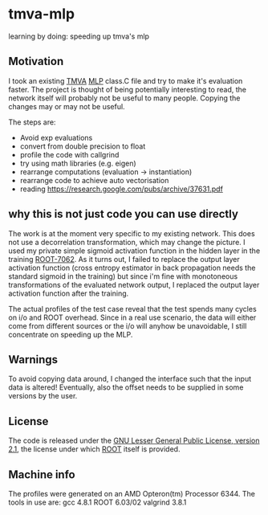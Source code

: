 tmva-mlp
========

learning by doing: speeding up tmva's mlp

Motivation
----------

I took an existing [TMVA] [MLP] class.C file and try to make it's evaluation
faster. The project is thought of being potentially interesting to read, the
network itself will probably not be useful to many people. Copying the changes
may or may not be useful.

The steps are:
 * Avoid exp evaluations
 * convert from double precision to float
 * profile the code with callgrind
 * try using math libraries (e.g. eigen)
 * rearrange computations (evaluation -> instantiation)
 * rearrange code to achieve auto vectorisation
 * reading https://research.google.com/pubs/archive/37631.pdf

why this is not just code you can use directly
----------------------------------------------

The work is at the moment very specific to my existing network. This does not
use a decorrelation transformation, which may change the picture. I used my
private simple sigmoid activation function in the hidden layer in the training
[ROOT-7062]. As it turns out, I failed to replace the output layer activation
function (cross entropy estimator in back propagation needs the standard
sigmoid in the training) but since i'm fine with monotoneous transformations of
the evaluated network output, I replaced the output layer activation function
after the training.

The actual profiles of the test case reveal that the test spends many cycles on
i/o and ROOT overhead.  Since in a real use scenario, the data will either come
from different sources or the i/o will anyhow be unavoidable, I still
concentrate on speeding up the MLP.

Warnings
--------

To avoid copying data around, I changed the interface such that the input data
is altered! Eventually, also the offset needs to be supplied in some versions
by the user.

License
-------

The code is released under the [GNU Lesser General Public License, version
2.1][LGPL], the license under which [ROOT] itself is provided.

Machine info
------------

The profiles were generated on an AMD Opteron(tm) Processor 6344.
The tools in use are:
gcc 4.8.1
ROOT 6.03/02
valgrind 3.8.1

[ROOT-7062]: https://sft.its.cern.ch/jira/browse/ROOT-7062
[TMVA]:      http://tmva.sourceforge.net/
[MLP]:       http://en.wikipedia.org/wiki/Multilayer_perceptron
[LGPL]:      https://gnu.org/licenses/old-licenses/lgpl-2.1
[ROOT]:      http://root.cern.ch
